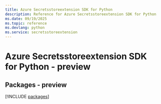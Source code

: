 ```yaml
---
title: Azure Secretsstoreextension SDK for Python
description: Reference for Azure Secretsstoreextension SDK for Python
ms.date: 09/19/2025
ms.topic: reference
ms.devlang: python
ms.service: secretsstoreextension
---
```

# Azure Secretsstoreextension SDK for Python - preview
## Packages - preview
[!INCLUDE [packages](secretsstoreextension-index.md)]